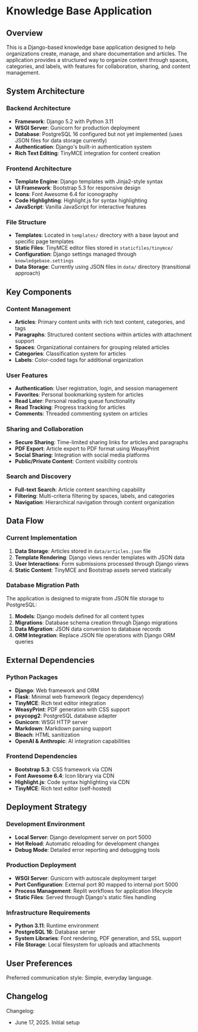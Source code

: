# Knowledge Base Application

## Overview

This is a Django-based knowledge base application designed to help organizations create, manage, and share documentation and articles. The application provides a structured way to organize content through spaces, categories, and labels, with features for collaboration, sharing, and content management.

## System Architecture

### Backend Architecture
- **Framework**: Django 5.2 with Python 3.11
- **WSGI Server**: Gunicorn for production deployment
- **Database**: PostgreSQL 16 configured but not yet implemented (uses JSON files for data storage currently)
- **Authentication**: Django's built-in authentication system
- **Rich Text Editing**: TinyMCE integration for content creation

### Frontend Architecture
- **Template Engine**: Django templates with Jinja2-style syntax
- **UI Framework**: Bootstrap 5.3 for responsive design
- **Icons**: Font Awesome 6.4 for iconography
- **Code Highlighting**: Highlight.js for syntax highlighting
- **JavaScript**: Vanilla JavaScript for interactive features

### File Structure
- **Templates**: Located in `templates/` directory with a base layout and specific page templates
- **Static Files**: TinyMCE editor files stored in `staticfiles/tinymce/`
- **Configuration**: Django settings managed through `knowledgebase.settings`
- **Data Storage**: Currently using JSON files in `data/` directory (transitional approach)

## Key Components

### Content Management
- **Articles**: Primary content units with rich text content, categories, and tags
- **Paragraphs**: Structured content sections within articles with attachment support
- **Spaces**: Organizational containers for grouping related articles
- **Categories**: Classification system for articles
- **Labels**: Color-coded tags for additional organization

### User Features
- **Authentication**: User registration, login, and session management
- **Favorites**: Personal bookmarking system for articles
- **Read Later**: Personal reading queue functionality
- **Read Tracking**: Progress tracking for articles
- **Comments**: Threaded commenting system on articles

### Sharing and Collaboration
- **Secure Sharing**: Time-limited sharing links for articles and paragraphs
- **PDF Export**: Article export to PDF format using WeasyPrint
- **Social Sharing**: Integration with social media platforms
- **Public/Private Content**: Content visibility controls

### Search and Discovery
- **Full-text Search**: Article content searching capability
- **Filtering**: Multi-criteria filtering by spaces, labels, and categories
- **Navigation**: Hierarchical navigation through content organization

## Data Flow

### Current Implementation
1. **Data Storage**: Articles stored in `data/articles.json` file
2. **Template Rendering**: Django views render templates with JSON data
3. **User Interactions**: Form submissions processed through Django views
4. **Static Content**: TinyMCE and Bootstrap assets served statically

### Database Migration Path
The application is designed to migrate from JSON file storage to PostgreSQL:
1. **Models**: Django models defined for all content types
2. **Migrations**: Database schema creation through Django migrations
3. **Data Migration**: JSON data conversion to database records
4. **ORM Integration**: Replace JSON file operations with Django ORM queries

## External Dependencies

### Python Packages
- **Django**: Web framework and ORM
- **Flask**: Minimal web framework (legacy dependency)
- **TinyMCE**: Rich text editor integration
- **WeasyPrint**: PDF generation with CSS support
- **psycopg2**: PostgreSQL database adapter
- **Gunicorn**: WSGI HTTP server
- **Markdown**: Markdown parsing support
- **Bleach**: HTML sanitization
- **OpenAI & Anthropic**: AI integration capabilities

### Frontend Dependencies
- **Bootstrap 5.3**: CSS framework via CDN
- **Font Awesome 6.4**: Icon library via CDN
- **Highlight.js**: Code syntax highlighting via CDN
- **TinyMCE**: Rich text editor (self-hosted)

## Deployment Strategy

### Development Environment
- **Local Server**: Django development server on port 5000
- **Hot Reload**: Automatic reloading for development changes
- **Debug Mode**: Detailed error reporting and debugging tools

### Production Deployment
- **WSGI Server**: Gunicorn with autoscale deployment target
- **Port Configuration**: External port 80 mapped to internal port 5000
- **Process Management**: Replit workflows for application lifecycle
- **Static Files**: Served through Django's static files handling

### Infrastructure Requirements
- **Python 3.11**: Runtime environment
- **PostgreSQL 16**: Database server
- **System Libraries**: Font rendering, PDF generation, and SSL support
- **File Storage**: Local filesystem for uploads and attachments

## User Preferences

Preferred communication style: Simple, everyday language.

## Changelog

Changelog:
- June 17, 2025. Initial setup
